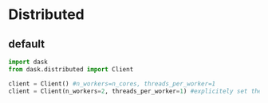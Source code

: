 # Distributed

## default
```py
import dask
from dask.distributed import Client

client = Client() #n_workers=n_cores, threads_per_worker=1
client = Client(n_workers=2, threads_per_worker=1) #explicitely set the workers and threads
```
